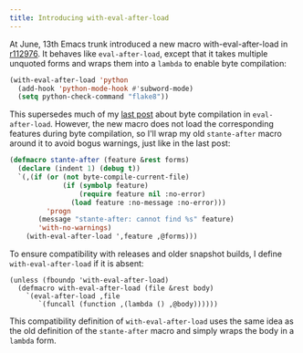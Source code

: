 ```yaml
---
title: Introducing with-eval-after-load
---
```


At June, 13th Emacs trunk introduced a new macro with-eval-after-load in
[r112976][].  It behaves like `eval-after-load`, except that it takes multiple
unquoted forms and wraps them into a `lambda` to enable byte compilation:

```cl
(with-eval-after-load 'python
  (add-hook 'python-mode-hook #'subword-mode)
  (setq python-check-command "flake8"))
```

This supersedes much of my [last post][] about byte compilation in
`eval-after-load`.  However, the new macro does not load the corresponding
features during byte compilation, so I'll wrap my old `stante-after` macro
around it to avoid bogus warnings, just like in the last post:

```cl
(defmacro stante-after (feature &rest forms)
  (declare (indent 1) (debug t))
  `(,(if (or (not byte-compile-current-file)
             (if (symbolp feature)
                 (require feature nil :no-error)
               (load feature :no-message :no-error)))
         'progn
       (message "stante-after: cannot find %s" feature)
       'with-no-warnings)
    (with-eval-after-load ',feature ,@forms)))
```

To ensure compatibility with releases and older snapshot builds, I define
`with-eval-after-load` if it is absent:

```common-lisp
(unless (fboundp 'with-eval-after-load)
  (defmacro with-eval-after-load (file &rest body)
    `(eval-after-load ,file
       `(funcall (function ,(lambda () ,@body))))))
```

This compatibility definition of `with-eval-after-load` uses the same idea as
the old definition of the `stante-after` macro and simply wraps the body in a
`lambda` form.

[r112976]: http://git.savannah.gnu.org/cgit/emacs.git/commit/?id=de0503df97a507a523a192e877a8d5c7439c4846
[last post]: internal:posts/byte-compiling-eval-after-load.md
